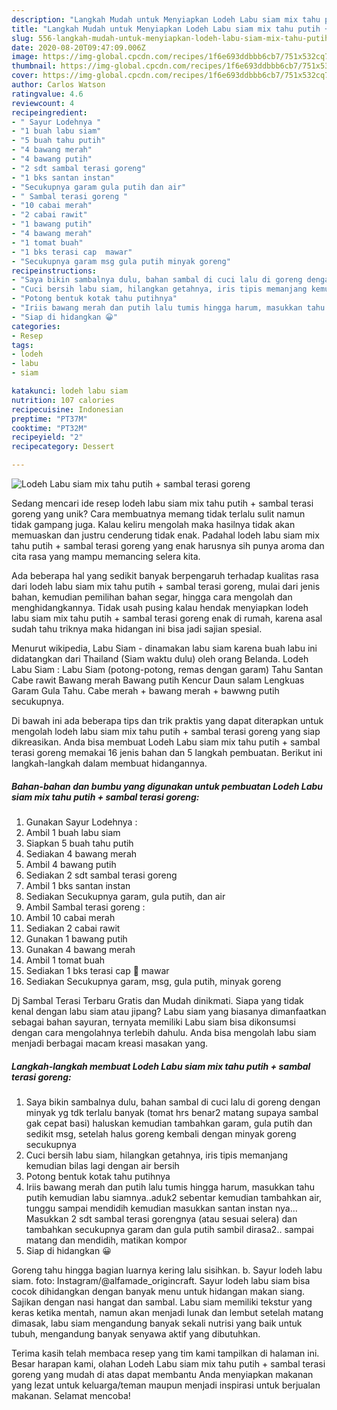 ```yaml
---
description: "Langkah Mudah untuk Menyiapkan Lodeh Labu siam mix tahu putih + sambal terasi goreng Anti Gagal"
title: "Langkah Mudah untuk Menyiapkan Lodeh Labu siam mix tahu putih + sambal terasi goreng Anti Gagal"
slug: 556-langkah-mudah-untuk-menyiapkan-lodeh-labu-siam-mix-tahu-putih-sambal-terasi-goreng-anti-gagal
date: 2020-08-20T09:47:09.006Z
image: https://img-global.cpcdn.com/recipes/1f6e693ddbbb6cb7/751x532cq70/lodeh-labu-siam-mix-tahu-putih-sambal-terasi-goreng-foto-resep-utama.jpg
thumbnail: https://img-global.cpcdn.com/recipes/1f6e693ddbbb6cb7/751x532cq70/lodeh-labu-siam-mix-tahu-putih-sambal-terasi-goreng-foto-resep-utama.jpg
cover: https://img-global.cpcdn.com/recipes/1f6e693ddbbb6cb7/751x532cq70/lodeh-labu-siam-mix-tahu-putih-sambal-terasi-goreng-foto-resep-utama.jpg
author: Carlos Watson
ratingvalue: 4.6
reviewcount: 4
recipeingredient:
- " Sayur Lodehnya "
- "1 buah labu siam"
- "5 buah tahu putih"
- "4 bawang merah"
- "4 bawang putih"
- "2 sdt sambal terasi goreng"
- "1 bks santan instan"
- "Secukupnya garam gula putih dan air"
- " Sambal terasi goreng "
- "10 cabai merah"
- "2 cabai rawit"
- "1 bawang putih"
- "4 bawang merah"
- "1 tomat buah"
- "1 bks terasi cap  mawar"
- "Secukupnya garam msg gula putih minyak goreng"
recipeinstructions:
- "Saya bikin sambalnya dulu, bahan sambal di cuci lalu di goreng dengan minyak yg tdk terlalu banyak (tomat hrs benar2 matang supaya sambal gak cepat basi) haluskan kemudian tambahkan garam, gula putih dan sedikit msg, setelah halus goreng kembali dengan minyak goreng secukupnya"
- "Cuci bersih labu siam, hilangkan getahnya, iris tipis memanjang kemudian bilas lagi dengan air bersih"
- "Potong bentuk kotak tahu putihnya"
- "Iriis bawang merah dan putih lalu tumis hingga harum, masukkan tahu putih kemudian labu siamnya..aduk2 sebentar kemudian tambahkan air, tunggu sampai mendidih kemudian masukkan santan instan nya... Masukkan 2 sdt sambal terasi gorengnya (atau sesuai selera) dan tambahkan secukupnya garam dan gula putih sambil dirasa2.. sampai matang dan mendidih, matikan kompor"
- "Siap di hidangkan 😀"
categories:
- Resep
tags:
- lodeh
- labu
- siam

katakunci: lodeh labu siam 
nutrition: 107 calories
recipecuisine: Indonesian
preptime: "PT37M"
cooktime: "PT32M"
recipeyield: "2"
recipecategory: Dessert

---
```



![Lodeh Labu siam mix tahu putih + sambal terasi goreng](https://img-global.cpcdn.com/recipes/1f6e693ddbbb6cb7/751x532cq70/lodeh-labu-siam-mix-tahu-putih-sambal-terasi-goreng-foto-resep-utama.jpg)

Sedang mencari ide resep lodeh labu siam mix tahu putih + sambal terasi goreng yang unik? Cara membuatnya memang tidak terlalu sulit namun tidak gampang juga. Kalau keliru mengolah maka hasilnya tidak akan memuaskan dan justru cenderung tidak enak. Padahal lodeh labu siam mix tahu putih + sambal terasi goreng yang enak harusnya sih punya aroma dan cita rasa yang mampu memancing selera kita.

Ada beberapa hal yang sedikit banyak berpengaruh terhadap kualitas rasa dari lodeh labu siam mix tahu putih + sambal terasi goreng, mulai dari jenis bahan, kemudian pemilihan bahan segar, hingga cara mengolah dan menghidangkannya. Tidak usah pusing kalau hendak menyiapkan lodeh labu siam mix tahu putih + sambal terasi goreng enak di rumah, karena asal sudah tahu triknya maka hidangan ini bisa jadi sajian spesial.

Menurut wikipedia, Labu Siam - dinamakan labu siam karena buah labu ini didatangkan dari Thailand (Siam waktu dulu) oleh orang Belanda. Lodeh Labu Siam : Labu Siam (potong-potong, remas dengan garam) Tahu Santan Cabe rawit Bawang merah Bawang putih Kencur Daun salam Lengkuas Garam Gula Tahu. Cabe merah + bawang merah + bawwng putih secukupnya.


Di bawah ini ada beberapa tips dan trik praktis yang dapat diterapkan untuk mengolah lodeh labu siam mix tahu putih + sambal terasi goreng yang siap dikreasikan. Anda bisa membuat Lodeh Labu siam mix tahu putih + sambal terasi goreng memakai 16 jenis bahan dan 5 langkah pembuatan. Berikut ini langkah-langkah dalam membuat hidangannya.

<!--inarticleads1-->

##### Bahan-bahan dan bumbu yang digunakan untuk pembuatan Lodeh Labu siam mix tahu putih + sambal terasi goreng:

1. Gunakan  Sayur Lodehnya :
1. Ambil 1 buah labu siam
1. Siapkan 5 buah tahu putih
1. Sediakan 4 bawang merah
1. Ambil 4 bawang putih
1. Sediakan 2 sdt sambal terasi goreng
1. Ambil 1 bks santan instan
1. Sediakan Secukupnya garam, gula putih, dan air
1. Ambil  Sambal terasi goreng :
1. Ambil 10 cabai merah
1. Sediakan 2 cabai rawit
1. Gunakan 1 bawang putih
1. Gunakan 4 bawang merah
1. Ambil 1 tomat buah
1. Sediakan 1 bks terasi cap 🌹 mawar
1. Sediakan Secukupnya garam, msg, gula putih, minyak goreng


Dj Sambal Terasi Terbaru Gratis dan Mudah dinikmati. Siapa yang tidak kenal dengan labu siam atau jipang? Labu siam yang biasanya dimanfaatkan sebagai bahan sayuran, ternyata memiliki Labu siam bisa dikonsumsi dengan cara mengolahnya terlebih dahulu. Anda bisa mengolah labu siam menjadi berbagai macam kreasi masakan yang. 

<!--inarticleads2-->

##### Langkah-langkah membuat Lodeh Labu siam mix tahu putih + sambal terasi goreng:

1. Saya bikin sambalnya dulu, bahan sambal di cuci lalu di goreng dengan minyak yg tdk terlalu banyak (tomat hrs benar2 matang supaya sambal gak cepat basi) haluskan kemudian tambahkan garam, gula putih dan sedikit msg, setelah halus goreng kembali dengan minyak goreng secukupnya
1. Cuci bersih labu siam, hilangkan getahnya, iris tipis memanjang kemudian bilas lagi dengan air bersih
1. Potong bentuk kotak tahu putihnya
1. Iriis bawang merah dan putih lalu tumis hingga harum, masukkan tahu putih kemudian labu siamnya..aduk2 sebentar kemudian tambahkan air, tunggu sampai mendidih kemudian masukkan santan instan nya... Masukkan 2 sdt sambal terasi gorengnya (atau sesuai selera) dan tambahkan secukupnya garam dan gula putih sambil dirasa2.. sampai matang dan mendidih, matikan kompor
1. Siap di hidangkan 😀


Goreng tahu hingga bagian luarnya kering lalu sisihkan. b. Sayur lodeh labu siam. foto: Instagram/@alfamade_origincraft. Sayur lodeh labu siam bisa cocok dihidangkan dengan banyak menu untuk hidangan makan siang. Sajikan dengan nasi hangat dan sambal. Labu siam memiliki tekstur yang keras ketika mentah, namun akan menjadi lunak dan lembut setelah matang dimasak, labu siam mengandung banyak sekali nutrisi yang baik untuk tubuh, mengandung banyak senyawa aktif yang dibutuhkan. 

Terima kasih telah membaca resep yang tim kami tampilkan di halaman ini. Besar harapan kami, olahan Lodeh Labu siam mix tahu putih + sambal terasi goreng yang mudah di atas dapat membantu Anda menyiapkan makanan yang lezat untuk keluarga/teman maupun menjadi inspirasi untuk berjualan makanan. Selamat mencoba!

